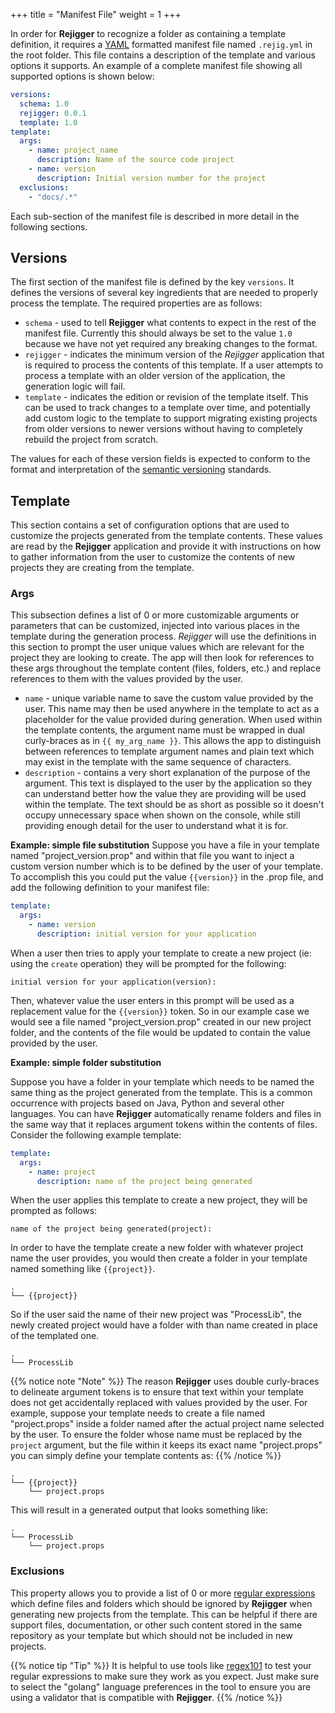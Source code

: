 +++
title = "Manifest File"
weight = 1
+++

In order for **Rejigger** to recognize a folder as containing a template definition, it requires a [YAML](https://yaml.org) formatted manifest file named `.rejig.yml` in the root folder. This file contains a description of the template and various options it supports. An example of a complete manifest file showing all supported options is shown below:

```yaml
versions:
  schema: 1.0
  rejigger: 0.0.1
  template: 1.0
template:
  args:
    - name: project_name
      description: Name of the source code project
    - name: version
      description: Initial version number for the project
  exclusions:
    - "docs/.*"
```

Each sub-section of the manifest file is described in more detail in the following sections.

## Versions

The first section of the manifest file is defined by the key `versions`. It defines the versions of several key ingredients that are needed to properly process the template. The required properties are as follows:

* `schema` - used to tell **Rejigger** what contents to expect in the rest of the manifest file. Currently this should always be set to the value `1.0` because we have not yet required any breaking changes to the format.
* `rejigger` - indicates the minimum version of the *Rejigger* application that is required to process the contents of this template. If a user attempts to process a template with an older version of the application, the generation logic will fail.
* `template` - indicates the edition or revision of the template itself. This can be used to track changes to a template over time, and potentially add custom logic to the template to support migrating existing projects from older versions to newer versions without having to completely rebuild the project from scratch.

The values for each of these version fields is expected to conform to the format and interpretation of the [semantic versioning](https://semver.org) standards.

## Template

This section contains a set of configuration options that are used to customize the projects generated from the template contents. These values are read by the **Rejigger** application and provide it with instructions on how to gather information from the user to customize the contents of new projects they are creating from the template.

### Args

This subsection defines a list of 0 or more customizable arguments or parameters that can be customized, injected into various places in the template during the generation process. *Rejigger* will use the definitions in this section to prompt the user unique values which are relevant for the project they are looking to create. The app will then look for references to these args throughout the template content (files, folders, etc.) and replace references to them with the values provided by the user.

* `name` - unique variable name to save the custom value provided by the user. This name may then be used anywhere in the template to act as a placeholder for the value provided during generation. When used within the template contents, the argument name must be wrapped in dual curly-braces as in `{{ my_arg_name }}`. This allows the app to distinguish between references to template argument names and plain text which may exist in the template with the same sequence of characters.
* `description` - contains a very short explanation of the purpose of the argument. This text is displayed to the user by the application so they can understand better how the value they are providing will be used within the template. The text should be as short as possible so it doesn't occupy unnecessary space when shown on the console, while still providing enough detail for the user to understand what it is for.

**Example: simple file substitution**
Suppose you have a file in your template named "project_version.prop" and within that file you want to inject a custom version number which is to be defined by the user of your template. To accomplish this you could put the value `{{version}}` in the .prop file, and add the following definition to your manifest file:

```yaml
template:
  args:
    - name: version
      description: initial version for your application
```

When a user then tries to apply your template to create a new project (ie: using the `create` operation) they will be prompted for the following:

```shell
initial version for your application(version): 
```

Then, whatever value the user enters in this prompt will be used as a replacement value for the `{{version}}` token. So in our example case we would see a file named "project_version.prop" created in our new project folder, and the contents of the file would be updated to contain the value provided by the user.

**Example: simple folder substitution**

Suppose you have a folder in your template which needs to be named the same thing as the project generated from the template. This is a common occurrence with projects based on Java, Python and several other languages. You can have **Rejigger** automatically rename folders and files in the same way that it replaces argument tokens within the contents of files. Consider the following example template:

```yaml
template:
  args:
    - name: project
      description: name of the project being generated
```

When the user applies this template to create a new project, they will be prompted as follows:

```shell
name of the project being generated(project):
```

In order to have the template create a new folder with whatever project name the user provides, you would then create a folder in your template named something like `{{project}}`.

```shell
.
└── {{project}}
```

So if the user said the name of their new project was "ProcessLib", the newly created project would have a folder with than name created in place of the templated one.

```shell
.
└── ProcessLib
```

{{% notice note "Note" %}}
The reason **Rejigger** uses double curly-braces to delineate argument tokens is to ensure that text within your template does not get accidentally replaced with values provided by the user. For example, suppose your template needs to create a file named "project.props" inside a folder named after the actual project name selected by the user. To ensure the folder whose name must be replaced by the `project` argument, but the file within it keeps its exact name "project.props" you can simply define your template contents as:
{{% /notice %}}

```shell
.
└── {{project}}
    └── project.props
```

This will result in a generated output that looks something like:

```shell
.
└── ProcessLib
    └── project.props
```

### Exclusions

This property allows you to provide a list of 0 or more [regular expressions](https://en.wikipedia.org/wiki/Regular_expression) which define files and folders which should be ignored by **Rejigger** when generating new projects from the template. This can be helpful if there are support files, documentation, or other such content stored in the same repository as your template but which should not be included in new projects.

{{% notice tip "Tip" %}}
It is helpful to use tools like [regex101](https://regex101.com) to test your regular expressions to make sure they work as you expect. Just make sure to select the "golang" language preferences in the tool to ensure you are using a validator that is compatible with **Rejigger**.
{{% /notice %}}